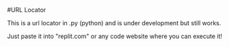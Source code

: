 #URL Locator

This is a url locator in .py (python) and is under development but still works.

Just paste it into "replit.com" or any code website where you can execute it!
